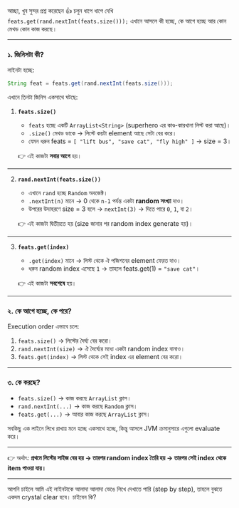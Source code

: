 আচ্ছা, খুব সুন্দর প্রশ্ন করেছেন 👍
চলুন ধাপে ধাপে দেখি `feats.get(rand.nextInt(feats.size()));` এখানে আসলে কী হচ্ছে, কে আগে হচ্ছে আর কোন মেথড কোন কাজ করছে।

---

### ১. জিনিসটা কী?

লাইনটা হচ্ছে:

```java
String feat = feats.get(rand.nextInt(feats.size()));
```

এখানে তিনটা জিনিস একসাথে ঘটছে:

1. **`feats.size()`**

    * `feats` হচ্ছে একটি `ArrayList<String>` (superhero এর কাণ্ড-কারখানা লিস্ট করা আছে)।
    * `.size()` মেথড ডাকে → লিস্টে কয়টা element আছে সেটা বের করে।
    * যেমন ধরুন feats = `[ "lift bus", "save cat", "fly high" ]` → size = 3।

   👉 এই কাজটা **সবার আগে** হয়।

---

2. **`rand.nextInt(feats.size())`**

    * এখানে `rand` হচ্ছে `Random` অবজেক্ট।
    * `.nextInt(n)` মানে → 0 থেকে `n-1` পর্যন্ত একটা **random সংখ্যা** দাও।
    * উপরের উদাহরণে size = 3 হলে → `nextInt(3)` → দিতে পারে `0`, `1`, বা `2`।

   👉 এই কাজটা দ্বিতীয়তে হয় (size জানার পর random index generate হয়)।

---

3. **`feats.get(index)`**

    * `.get(index)` মানে → লিস্ট থেকে ঐ পজিশনের element ফেরত দাও।
    * ধরুন random index এসেছে `1` → তাহলে feats.get(1) = `"save cat"`।

   👉 এই কাজটা **সবশেষে** হয়।

---

### ২. কে আগে হচ্ছে, কে পরে?

Execution order এভাবে চলে:

1. `feats.size()` → লিস্টের দৈর্ঘ্য বের করো।
2. `rand.nextInt(size)` → ঐ দৈর্ঘ্যের মধ্যে একটা random index বানাও।
3. `feats.get(index)` → লিস্ট থেকে সেই index এর element বের করো।

---

### ৩. কে করছে?

* `feats.size()` → কাজ করছে `ArrayList` ক্লাস।
* `rand.nextInt(...)` → কাজ করছে `Random` ক্লাস।
* `feats.get(...)` → আবার কাজ করছে `ArrayList` ক্লাস।

সবকিছু এক লাইনে লিখে রাখায় মনে হচ্ছে একসাথে হচ্ছে, কিন্তু আসলে JVM ক্রমানুসারে এগুলো evaluate করে।

---

👉 অর্থাৎ:
**প্রথমে লিস্টের সাইজ বের হয় → তারপর random index তৈরি হয় → তারপর সেই index থেকে item পাওয়া যায়।**

---

আপনি চাইলে আমি এই লাইনটাকে আলাদা আলাদা ভেঙে লিখে দেখাতে পারি (step by step), তাহলে বুঝতে একদম crystal clear হবে। চাইবেন কি?
